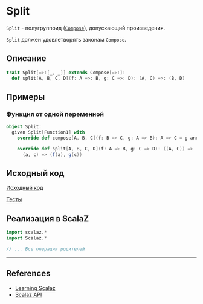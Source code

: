# Split

`Split` - полугруппоид ([`Compose`](compose)), допускающий произведения.

`Split` должен удовлетворять законам `Compose`.


## Описание

```scala
trait Split[=>:[_, _]] extends Compose[=>:]:
  def split[A, B, C, D](f: A =>: B, g: C =>: D): (A, C) =>: (B, D)
```

## Примеры

### Функция от одной переменной

```scala
object Split:
  given Split[Function1] with
    override def compose[A, B, C](f: B => C, g: A => B): A => C = g andThen f

    override def split[A, B, C, D](f: A => B, g: C => D): ((A, C)) => (B, D) =
      (a, c) => (f(a), g(c))
```

## Исходный код

[Исходный код](https://gitflic.ru/project/artemkorsakov/scalabook/blob?file=examples%2Fsrc%2Fmain%2Fscala%2Ftypeclass%2Farrow%2FSplit.scala&plain=1)

[Тесты](https://gitflic.ru/project/artemkorsakov/scalabook/blob?file=examples%2Fsrc%2Ftest%2Fscala%2Ftypeclass%2Farrow%2FSplitSuite.scala)


## Реализация в ScalaZ

```scala
import scalaz.*
import Scalaz.*

// ... Все операции родителей
```


---

## References

- [Learning Scalaz](http://eed3si9n.com/learning-scalaz/Arrow.html)
- [Scalaz API](https://javadoc.io/doc/org.scalaz/scalaz-core_3/7.3.6/scalaz/Split.html)
